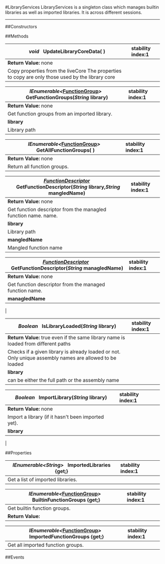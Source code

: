 #LibraryServices
  LibraryServices is a singleton class which manages builtin libraries as well as imported libraries. It is across different sessions. 

---
##Constructors 


##Methods  

|*void* **&nbsp;&nbsp;UpdateLibraryCoreData( )** |  stability index:1  
| ------------- | :--------------- 
| **Return Value:** none
|  Copy properties from the liveCore The properties to copy are only those used by the library core 








|*IEnumerable<*[FunctionGroup](http://dynamods.github.io/DynamoAPI/Dynamo_Engine/FunctionGroup)*>* **&nbsp;&nbsp;GetFunctionGroups(*String* library)** |  stability index:1  
| ------------- | :--------------- 
| **Return Value:** none
|  Get function groups from an imported library. 
| **library**
|Library path

|*IEnumerable<*[FunctionGroup](http://dynamods.github.io/DynamoAPI/Dynamo_Engine/FunctionGroup)*>* **&nbsp;&nbsp;GetAllFunctionGroups( )** |  stability index:1  
| ------------- | :--------------- 
| **Return Value:** none
|  Return all function groups. 

|*[FunctionDescriptor](http://dynamods.github.io/DynamoAPI/Dynamo_Engine/FunctionDescriptor)* **&nbsp;&nbsp;GetFunctionDescriptor(*String* library,*String* mangledName)** |  stability index:1  
| ------------- | :--------------- 
| **Return Value:** none
|  Get function descriptor from the managled function name. name. 
| **library**
|Library path
| **mangledName**
|Mangled function name

|*[FunctionDescriptor](http://dynamods.github.io/DynamoAPI/Dynamo_Engine/FunctionDescriptor)* **&nbsp;&nbsp;GetFunctionDescriptor(*String* managledName)** |  stability index:1  
| ------------- | :--------------- 
| **Return Value:** none
|  Get function descriptor from the managed function name. 
| **managledName**
|

|*Boolean* **&nbsp;&nbsp;IsLibraryLoaded(*String* library)** |  stability index:1  
| ------------- | :--------------- 
| **Return Value:**  true even if the same library name is loaded from different paths 
|  Checks if a given library is already loaded or not. Only unique assembly names are allowed to be loaded 
| **library**
| can be either the full path or the assembly name 

|*Boolean* **&nbsp;&nbsp;ImportLibrary(*String* library)** |  stability index:1  
| ------------- | :--------------- 
| **Return Value:** none
|  Import a library (if it hasn't been imported yet). 
| **library**
|







##Properties  

|*IEnumerable<*String*>* **&nbsp;&nbsp;ImportedLibraries {get;}** |  stability index:1  
| ------------- | :--------------- 
|  Get a list of imported libraries. 


|*IEnumerable<*[FunctionGroup](http://dynamods.github.io/DynamoAPI/Dynamo_Engine/FunctionGroup)*>* **&nbsp;&nbsp;BuiltinFunctionGroups {get;}** |  stability index:1  
| ------------- | :--------------- 
|  Get builtin function groups. 
| **Return Value:** 


|*IEnumerable<*[FunctionGroup](http://dynamods.github.io/DynamoAPI/Dynamo_Engine/FunctionGroup)*>* **&nbsp;&nbsp;ImportedFunctionGroups {get;}** |  stability index:1  
| ------------- | :--------------- 
|  Get all imported function groups. 



##Events  





